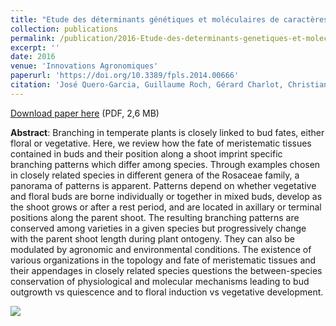 ```yaml
---
title: "Etude des déterminants génétiques et moléculaires de caractères influencés par le changement climatique chez l'abricotier et le cerisier"
collection: publications
permalink: /publication/2016-Etude-des-determinants-genetiques-et-moleculaires-de-caracteres-influences-par-le-changement-climatique-chez-l-abricotier-et-le-cerisier
excerpt: ''
date: 2016
venue: 'Innovations Agronomiques'
paperurl: 'https://doi.org/10.3389/fpls.2014.00666'
citation: 'José Quero-Garcia, Guillaume Roch, Gérard Charlot, Christian Hilaire, Teresa Barreneche, José Antonio Campoy-Corbalan, Elisabeth Dirlewanger, Loick Le Dantec, Bénédicte Wenden, Jean Marc Audergon (2016), "Bud structure, position and fate generate various branching patterns along shoots of closely related Rosaceae species: a review", <i>Frontiers in Plant Science</i>, Volume 5, Pages 666'
---
```

[Download paper here](https://pdfs.semanticscholar.org/541f/62e74bbf6d5aee50ab7b03929a70555b9111.pdf) (PDF, 2,6 MB)

**Abstract**: Branching in temperate plants is closely linked to bud fates, either floral or vegetative. Here, we review how the fate of meristematic tissues contained in buds and their position along a shoot imprint specific branching patterns which differ among species. Through examples chosen in closely related species in different genera of the Rosaceae family, a panorama of patterns is apparent. Patterns depend on whether vegetative and floral buds are borne individually or together in mixed buds, develop as the shoot grows or after a rest period, and are located in axillary or terminal positions along the parent shoot. The resulting branching patterns are conserved among varieties in a given species but progressively change with the parent shoot length during plant ontogeny. They can also be modulated by agronomic and environmental conditions. The existence of various organizations in the topology and fate of meristematic tissues and their appendages in closely related species questions the between-species conservation of physiological and molecular mechanisms leading to bud outgrowth vs quiescence and to floral induction vs vegetative development.

<img src='/bwenden/images/Branching-pattern.png' />

<script type="text/javascript" src="https://d1bxh8uas1mnw7.cloudfront.net/assets/embed.js"></script><div class="altmetric-embed" data-badge-type="donut" data-altmetric-id="2957861" />
